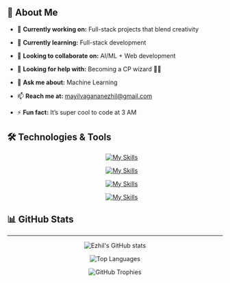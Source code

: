 ## 💫 About Me

- 🔭 **Currently working on:** Full-stack projects that blend creativity
    
- 🌱 **Currently learning:** Full-stack development
  
- 👯 **Looking to collaborate on:** AI/ML + Web development
  
- 🤔 **Looking for help with:** Becoming a CP wizard 🧙‍♂️
  
- 💬 **Ask me about:** Machine Learning
  
- 📫 **Reach me at:** [mayilvagananezhil@gmail.com](mailto:mayilvagananezhil@gmail.com)
  
- ⚡ **Fun fact:** It’s super cool to code at 3 AM

## 🛠️ Technologies & Tools

<div align="center">
    
&nbsp;&nbsp;&nbsp;&nbsp;&nbsp;&nbsp;&nbsp;&nbsp;[![My Skills](https://skillicons.dev/icons?i=react,html,css,javascript,flutter,dart,nodejs)](https://skillicons.dev)  

&nbsp;&nbsp;&nbsp;&nbsp;&nbsp;&nbsp;&nbsp;&nbsp;[![My Skills](https://skillicons.dev/icons?i=java,cpp,c,python,linux,postman,figma)](https://skillicons.dev)  

&nbsp;&nbsp;&nbsp;&nbsp;&nbsp;&nbsp;&nbsp;&nbsp;[![My Skills](https://skillicons.dev/icons?i=git,github,mongodb,mysql,npm,opencv,canva)](https://skillicons.dev)  

&nbsp;&nbsp;&nbsp;&nbsp;&nbsp;&nbsp;&nbsp;&nbsp;[![My Skills](https://skillicons.dev/icons?i=anaconda,tailwindcss,tensorflow,ubuntu,vscode,windows)](https://skillicons.dev) 

</div>

## 📊 GitHub Stats
---
<div align="center">
    
<!-- Overall Stats -->
![Ezhil's GitHub stats](https://github-readme-stats.vercel.app/api?username=ezhil-34&show_icons=true&count_private=true&include_all_commits=true&theme=radical)  








<!-- Top Languages -->
![Top Languages](https://github-readme-stats.vercel.app/api/top-langs/?username=ezhil-34&layout=compact&theme=radical)




<!-- Trophies -->
![GitHub Trophies](https://github-profile-trophy.vercel.app/?username=ezhil-34&theme=radical&margin-w=15)

</div>




